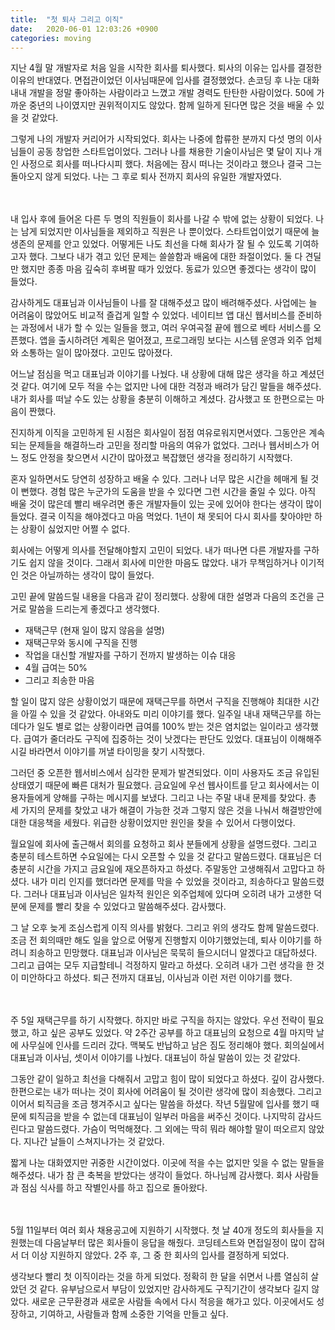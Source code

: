 ```yaml
---
title:  "첫 퇴사 그리고 이직"
date:   2020-06-01 12:03:26 +0900
categories: moving
---
```

지난 4월 말 개발자로 처음 일을 시작한 회사를 퇴사했다. 퇴사의 이유는 입사를 결정한 이유의 반대였다. 면접관이었던 이사님때문에 입사를 결정했었다. 손코딩 후 나눈 대화 내내 개발을 정말 좋아하는 사람이라고 느꼈고 개발 경력도 탄탄한 사람이었다. 50에 가까운 중년의 나이였지만 권위적이지도 않았다. 함께 일하게 된다면 많은 것을 배울 수 있을 것 같았다.

그렇게 나의 개발자 커리어가 시작되었다. 회사는 나중에 합류한 분까지 다섯 명의 이사님들이 공동 창업한 스타트업이었다. 그러나 나를 채용한 기술이사님은 몇 달이 지나 개인 사정으로 회사를 떠나다시피 했다. 처음에는 잠시 떠나는 것이라고 했으나 결국 그는 돌아오지 않게 되었다. 나는 그 후로 퇴사 전까지 회사의 유일한 개발자였다.

<br/><br/>
내 입사 후에 들어온 다른 두 명의 직원들이 회사를 나갈 수 밖에 없는 상황이 되었다. 나는 남게 되었지만 이사님들을 제외하고 직원은 나 뿐이었다. 스타트업이었기 때문에 늘 생존의 문제를 안고 있었다. 어떻게든 나도 최선을 다해 회사가 잘 될 수 있도록 기여하고자 했다. 그보다 내가 겪고 있던 문제는 쓸쓸함과 배움에 대한 좌절이었다. 둘 다 견딜만 했지만 종종 마음 깊숙히 후벼팔 때가 있었다. 동료가 있으면 좋겠다는 생각이 많이 들었다.

감사하게도 대표님과 이사님들이 나를 잘 대해주셨고 많이 배려해주셨다. 사업에는 늘 어려움이 많았어도 비교적 즐겁게 일할 수 있었다. 네이티브 앱 대신 웹서비스를 준비하는 과정에서 내가 할 수 있는 일들을 했고, 여러 우여곡절 끝에 웹으로 베타 서비스를 오픈했다. 앱을 출시하려던 계획은 멀어졌고, 프로그래밍 보다는 시스템 운영과 외주 업체와 소통하는 일이 많아졌다. 고민도 많아졌다.

어느날 점심을 먹고 대표님과 이야기를 나눴다. 내 상황에 대해 많은 생각을 하고 계셨던 것 같다. 여기에 모두 적을 수는 없지만 나에 대한 걱정과 배려가 담긴 말들을 해주셨다. 내가 회사를 떠날 수도 있는 상황을 충분히 이해하고 계셨다. 감사했고 또 한편으로는 마음이 짠했다.

진지하게 이직을 고민하게 된 시점은 회사일이 점점 여유로워지면서였다. 그동안은 계속되는 문제들을 해결하느라 고민을 정리할 마음의 여유가 없었다. 그러나 웹서비스가 어느 정도 안정을 찾으면서 시간이 많아졌고 복잡했던 생각을 정리하기 시작했다.

혼자 일하면서도 당연히 성장하고 배울 수 있다. 그러나 너무 많은 시간을 헤매게 될 것이 뻔했다. 경험 많은 누군가의 도움을 받을 수 있다면 그런 시간을 줄일 수 있다. 아직 배울 것이 많은데 빨리 배우려면 좋은 개발자들이 있는 곳에 있어야 한다는 생각이 많이 들었다. 결국 이직을 해야겠다고 마음 먹었다. 1년이 채 못되어 다시 회사를 찾아야만 하는 상황이 싫었지만 어쩔 수 없다.

회사에는 어떻게 의사를 전달해야할지 고민이 되었다. 내가 떠나면 다른 개발자를 구하기도 쉽지 않을 것이다. 그래서 회사에 미안한 마음도 많았다. 내가 무책임하거나 이기적인 것은 아닐까하는 생각이 많이 들었다.

고민 끝에 말씀드릴 내용을 다음과 같이 정리했다. 상황에 대한 설명과 다음의 조건을 근거로 말씀을 드리는게 좋겠다고 생각했다.

- 재택근무 (현재 일이 많지 않음을 설명)
- 재택근무와 동시에 구직을 진행
- 작업을 대신할 개발자를 구하기 전까지 발생하는 이슈 대응
- 4월 급여는 50%
- 그리고 죄송한 마음

할 일이 많지 않은 상황이었기 때문에 재택근무를 하면서 구직을 진행해야 최대한 시간을 아낄 수 있을 것 같았다. 아내와도 미리 이야기를 했다. 일주일 내내 재택근무를 하는데다가 일도 별로 없는 상황이라면 급여를 100% 받는 것은 염치없는 일이라고 생각했다. 급여가 줄더라도 구직에 집중하는 것이 낫겠다는 판단도 있었다. 대표님이 이해해주시길 바라면서 이야기를 꺼낼 타이밍을 찾기 시작했다.

그러던 중 오픈한 웹서비스에서 심각한 문제가 발견되었다. 이미 사용자도 조금 유입된 상태였기 때문에 빠른 대처가 필요했다. 금요일에 우선 웹사이트를 닫고 회사에서는 이용자들에게 양해를 구하는 메시지를 보냈다. 그리고 나는 주말 내내 문제를 찾았다. 총 세 가지의 문제를 찾았고 내가 해결이 가능한 것과 그렇지 않은 것을 나눠서 해결방안에 대한 대응책을 세웠다. 위급한 상황이었지만 원인을 찾을 수 있어서 다행이었다.

월요일에 회사에 출근해서 회의를 요청하고 회사 분들에게 상황을 설명드렸다. 그리고 충분히 테스트하면 수요일에는 다시 오픈할 수 있을 것 같다고 말씀드렸다. 대표님은 더 충분히 시간을 가지고 금요일에 재오픈하자고 하셨다. 주말동안 고생해줘서 고맙다고 하셨다. 내가 미리 인지를 했더라면 문제를 막을 수 있었을 것이라고, 죄송하다고 말씀드렸다. 그러나 대표님과 이사님은 일차적 원인은 외주업체에 있다며 오히려 내가 고생한 덕분에 문제를 빨리 찾을 수 있었다고 말씀해주셨다. 감사했다.

그 날 오후 늦게 조심스럽게 이직 의사를 밝혔다. 그리고 위의 생각도 함께 말씀드렸다. 조금 전 회의때만 해도 일을 앞으로 어떻게 진행할지 이야기했었는데, 퇴사 이야기를 하려니 죄송하고 민망했다. 대표님과 이사님은 묵묵히 들으시더니 알겠다고 대답하셨다. 그리고 급여는 모두 지급할테니 걱정하지 말라고 하셨다. 오히려 내가 그런 생각을 한 것이 미안하다고 하셨다. 퇴근 전까지 대표님, 이사님과 이런 저런 이야기를 했다.

<br/><br/>
주 5일 재택근무를 하기 시작했다. 하지만 바로 구직을 하지는 않았다. 우선 전략이 필요했고, 하고 싶은 공부도 있었다. 약 2주간 공부를 하고 대표님의 요청으로 4월 마지막 날에 사무실에 인사를 드리러 갔다. 맥북도 반납하고 남은 짐도 정리해야 했다. 회의실에서 대표님과 이사님, 셋이서 이야기를 나눴다. 대표님이 하실 말씀이 있는 것 같았다.

그동안 같이 일하고 최선을 다해줘서 고맙고 힘이 많이 되었다고 하셨다. 깊이 감사했다. 한편으로는 내가 떠나는 것이 회사에 어려움이 될 것이란 생각에 많이 죄송했다. 그리고 이어서 퇴직금을 조금 챙겨주시고 싶다는 말씀을 하셨다. 작년 5월말에 입사를 했기 때문에 퇴직금을 받을 수 없는데 대표님이 일부러 마음을 써주신 것이다. 나지막히 감사드린다고 말씀드렸다. 가슴이 먹먹해졌다. 그 외에는 딱히 뭐라 해야할 말이 떠오르지 않았다. 지나간 날들이 스쳐지나가는 것 같았다.

짧게 나눈 대화였지만 귀중한 시간이었다. 이곳에 적을 수는 없지만 잊을 수 없는 말들을 해주셨다. 내가 참 큰 축복을 받았다는 생각이 들었다. 하나님께 감사했다. 회사 사람들과 점심 식사를 하고 작별인사를 하고 집으로 돌아왔다.

<br/><br/>
5월 11일부터 여러 회사 채용공고에 지원하기 시작했다. 첫 날 40개 정도의 회사들을 지원했는데 다음날부터 많은 회사들이 응답을 해줬다. 코딩테스트와 면접일정이 많이 잡혀서 더 이상 지원하지 않았다. 2주 후, 그 중 한 회사의 입사를 결정하게 되었다.

생각보다 빨리 첫 이직이라는 것을 하게 되었다. 정확히 한 달을 쉬면서 나름 열심히 살았던 것 같다. 유부남으로서 부담이 있었지만 감사하게도 구직기간이 생각보다 길지 않았다. 새로운 근무환경과 새로운 사람들 속에서 다시 적응을 해가고 있다. 이곳에서도 성장하고, 기여하고, 사람들과 함께 소중한 기억을 만들고 싶다.